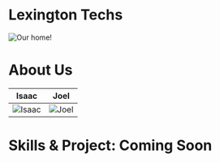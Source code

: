 Lexington Techs
================

![Our home!](http://imgur.com/4FBRsWn)


About Us
===========================

| Isaac | Joel |
|--- |--- |
| ![Isaac](https://lh6.googleusercontent.com/-PjqgjK1-Qwk/U7RwKbiA8hI/AAAAAAAADHg/YJX4pBlOjmo/s567-no/84d5287c-b0a8-41d6-a1ec-98c8cffee36a) | ![Joel](https://lh5.googleusercontent.com/-niqoCbrX-cE/UrzdFHBIenI/AAAAAAAAAzU/US9G999D-t0/s567-no/LogoExport1000.png) |


Skills & Project: Coming Soon
=======

